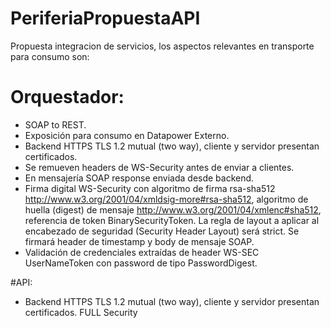 # PeriferiaPropuestaAPI
Propuesta integracion de servicios, los aspectos relevantes en transporte para consumo son:
# Orquestador:
 * SOAP to REST.
 * Exposición para consumo en Datapower Externo.
 * Backend HTTPS TLS 1.2 mutual (two way), cliente y servidor presentan certificados.
 * Se remueven headers de WS-Security antes de enviar a clientes.
 * En mensajería SOAP response enviada desde backend.
 * Firma digital WS-Security con algoritmo de firma rsa-sha512 http://www.w3.org/2001/04/xmldsig-more#rsa-sha512,    algoritmo de huella (digest) de mensaje http://www.w3.org/2001/04/xmlenc#sha512, referencia de token BinarySecurityToken. La regla de layout a aplicar al encabezado de seguridad (Security Header Layout) será strict. Se firmará header de timestamp y body de mensaje SOAP.
 * Validación de credenciales extraídas de header WS-SEC UserNameToken con password de tipo PasswordDigest.

#API:
  * Backend HTTPS TLS 1.2 mutual (two way), cliente y servidor presentan certificados.
FULL Security
